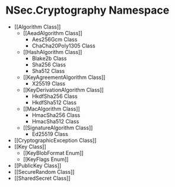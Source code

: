 # NSec.Cryptography Namespace

* [[Algorithm Class]]
    * [[AeadAlgorithm Class]]
        * Aes256Gcm Class
        * ChaCha20Poly1305 Class
    * [[HashAlgorithm Class]]
        * Blake2b Class
        * Sha256 Class
        * Sha512 Class
    * [[KeyAgreementAlgorithm Class]]
        * X25519 Class
    * [[KeyDerivationAlgorithm Class]]
        * HkdfSha256 Class
        * HkdfSha512 Class
    * [[MacAlgorithm Class]]
        * HmacSha256 Class
        * HmacSha512 Class
    * [[SignatureAlgorithm Class]]
        * Ed25519 Class
* [[CryptographicException Class]]
* [[Key Class]]
    * [[KeyBlobFormat Enum]]
    * [[KeyFlags Enum]]
* [[PublicKey Class]]
* [[SecureRandom Class]]
* [[SharedSecret Class]]
